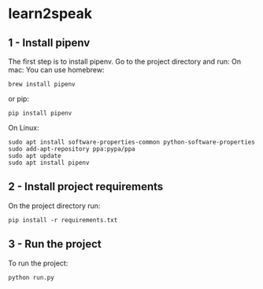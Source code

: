 # learn2speak
## 1 - Install pipenv
The first step is to install pipenv. Go to the project directory and run:
On mac:
You can use homebrew:
```
brew install pipenv
```
or pip:
```
pip install pipenv
```
On Linux:
```
sudo apt install software-properties-common python-software-properties
sudo add-apt-repository ppa:pypa/ppa
sudo apt update
sudo apt install pipenv
```
## 2 - Install project requirements
On the project directory run:
```
pip install -r requirements.txt
```
## 3 - Run the project
To run the project:
```
python run.py
```
